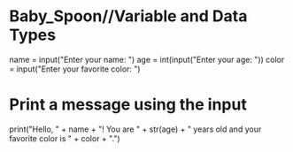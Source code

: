 # Baby_Spoon//Variable and Data Types
name = input("Enter your name: ")
age = int(input("Enter your age: "))
color = input("Enter your favorite color: ")

# Print a message using the input
print("Hello, " + name + "! You are " + str(age) + " years old and your favorite color is " + color + ".")
